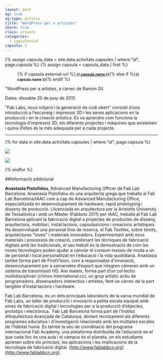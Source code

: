 ```yaml
---
layout: post
og: true
og-type: article
title: "WordPress per a artistes" 
share: true
class: artwork
categories:
  - capsulessid
capsula: 2
---
```


{% assign capsula_data = site.data.activitats.capsules | where:"id", page.capsula %}
{% assign capsula = capsula_data | first %}
<figure>
	<div class="padding-artwork-container">
		<div class="embed-container embed-container_{{ capsula.aspect-ratio }}">
			<iron-image sizing="cover" class="iron-image-size" preload fade src="/images/capsules/{{ capsula.featured-img }}"></iron-image>	
		</div>
	</div>
	<figcaption>
		<p>{% if capsula.external-url %}<a href="{{ capsula.external-url }}"><small><i class="fa fa-external-link"></i> <strong>{{ capsula.name }}</strong></small></a>{% else if %}<small><strong>{{ capsula.name }}</strong></small>{% endif %}</p>
	</figcaption>
</figure>

<!--more-->

"WordPress per a artistes, a càrrec de Ramon Gil.

Dates: dissabte 20 de juny de 2015

"Fab Labs, nous mitjans i la generació de codi obert" consistí d’una introducció a l’escaneig i impressió 3D i les seves aplicacions en la producció i en la creació artística. Es va aprendre com funciona la tecnologia d’impressió 3D, els diferents projectes i màquines que existeixen i quina d’elles és la més adequada per a cada projecte.

---
{% for data in site.data.activitats.capsules | where:"id", page.capsula %}
<div class="row">
	<div class="col-md-offset-1 col-lg-offset-1 col-lg-5 col-md-5">
		<p><img src="/images/capsules/{{ capsula.images | first }}"></p>
	</div>
	<div class="col-lg-5 col-md-5">
		<p><img src="/images/capsules/{{ capsula.images | last }}"></p>
	</div>
</div>
{% endfor %}

##Informació addicional

**Anastasia Pistofidou**, Advanced Manufacturing Officer de Fab Lab Barcelona.
Anastasia Pistofidou és una arquitecta grega que treballa al Fab Lab Barcelona/IAAC com a cap de Advanced Manufacturing Office, especialitzada en desenvolupament de hardware, rapid prototyping i disseny de producció. Llicenciada en arquitectura per la Aristotle University de Tessalònica i amb un Màster (Fabbots 2011) per IAAC, treballa al Fab Lab Barcelona aplicant la fabricació digital a projectes de productes de disseny, arquitectura, mobiliari, instal·lacions, capsulasicions i creacions artístiques. Ha desenvolupat una personal línia de reserca, el Fab Textiles, sobre teixits, arquitectures “toves” i materials innovadors. Experimentant amb nous materials i processos de creació, combinant les tècniques de fabricació digitals amb les tradicionals, el seu treball és la demostració de com les noves tecnologies poden ajudar a canviar el consum massiu de moda a un de personal i local personalitzat en l’educació i la vida quotidiana. Anastasia també forma part de FirstV1sion, com a responsable d’innovació, desenvolupament per a samarretes d’esport que integren càmeres amb un sistema de transmissió HD. Així mateix, forma part d’un col·lectiu multidisciplinari (chinos International.cc), un grup artístic actiu de
programadors, dissenyadors interectius i artistes, fent-se càrrec de la part tangible d’instal·lacions i hardware.

Fab Lab Barcelona, és un dels principals laboratoris de la xarxa mundial de Fab Labs, un taller de producció i innovació a petita escala equipat amb eines de fabricació digital i tecnologies per a la producció d’objectes, prototips i electrònica.  Fab Lab Barcelona forma part de l’Institut d’Arquitectura Avançada
de Catalunya, donant recolzament als diferents programes educatius i d’investigació relacionats amb les múltiples escales de l’hàbitat humà. És també la seu de coordinació del programa internacional Fab Academy, una plataforma distribuïda de l’educació en el que cada lloc és una aula i el campus és el planeta, on els estudiants aprenen sobre els principis, les aplicacions i les implicacions de la tecnologia de fabricació digital.
[http://www.fablabbcn.org](http://www.fablabbcn.org)